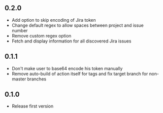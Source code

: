 ## 0.2.0
* Add option to skip encoding of Jira token
* Change default regex to allow spaces between project and issue number
* Remove custom regex option
* Fetch and display information for all discovered Jira issues

## 0.1.1
* Don't make user to base64 encode his token manually
* Remove auto-build of action itself for tags and fix target branch for non-master branches

## 0.1.0
* Release first version